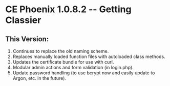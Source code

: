 # CE Phoenix 1.0.8.2 -- Getting Classier
## This Version:

1.  Continues to replace the old naming scheme.
2.  Replaces manually loaded function files with autoloaded class methods.
3.  Updates the certificate bundle for use with curl.
4.  Modular admin actions and form validation (in login.php).
5.  Update password handling (to use bcrypt now and easily update to Argon, etc. in the future).

